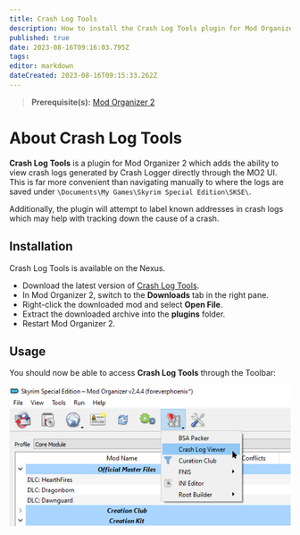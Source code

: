 ```yaml
---
title: Crash Log Tools
description: How to install the Crash Log Tools plugin for Mod Organizer 2.
published: true
date: 2023-08-16T09:16:03.795Z
tags: 
editor: markdown
dateCreated: 2023-08-16T09:15:33.262Z
---
```


> **Prerequisite(s):** [Mod Organizer 2](/getting-started/initial-setup/mod-organizer-2)

# About Crash Log Tools

**Crash Log Tools** is a plugin for Mod Organizer 2 which adds the ability to view crash logs generated by Crash Logger directly through the MO2 UI. This is far more convenient than navigating manually to where the logs are saved under `\Documents\My Games\Skyrim Special Edition\SKSE\`.

Additionally, the plugin will attempt to label known addresses in crash logs which may help with tracking down the cause of a crash.

## Installation

Crash Log Tools is available on the Nexus.
 
- Download the latest version of [Crash Log Tools](https://www.nexusmods.com/skyrimspecialedition/mods/66743?tab=files).
- In Mod Organizer 2, switch to the **Downloads** tab in the right pane.
- Right-click the downloaded mod and select **Open File**.
- Extract the downloaded archive into the **plugins** folder.
- Restart Mod Organizer 2.

## Usage

You should now be able to access **Crash Log Tools** through the Toolbar:

![crash-log-tools-mo2.png](/tools/crash-log-tools-mo2.png)